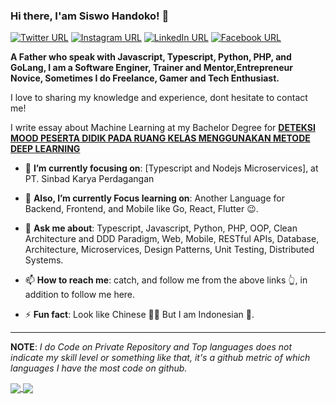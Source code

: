 ### Hi there, I'am Siswo Handoko! 🤙
[![Twitter URL](https://img.shields.io/static/v1?color=purple&label=Twitter%20&logo=twitter&logoColor=white&style=for-the-badge&message=Follow)](https://twitter.com/Hand_Tuu)
[![Instagram URL](https://img.shields.io/static/v1?color=purple&label=Instagram&logo=Instagram&logoColor=white&style=for-the-badge&message=follow)](https://www.instagram.com/mr.siswohandoko)
[![LinkedIn URL](https://img.shields.io/static/v1?color=purple&label=linkedin&logo=linkedin&logoColor=white&style=for-the-badge&message=Connect)](https://www.linkedin.com/in/siswo-handoko)
[![Facebook URL](https://img.shields.io/static/v1?color=purple&label=Facebook&logo=Facebook&logoColor=white&style=for-the-badge&message=Connect)](https://www.facebook.com/seishiroando)

**A Father who speak with Javascript, Typescript, Python, PHP, and GoLang, I am a Software Enginer, Trainer and Mentor,Entrepreneur Novice, Sometimes I do Freelance, Gamer and Tech Enthusiast.**

I love to sharing my knowledge and experience, dont hesitate to contact me! 

I write essay about Machine Learning at my Bachelor Degree for [**DETEKSI MOOD PESERTA DIDIK PADA RUANG KELAS MENGGUNAKAN METODE DEEP LEARNING**](http://repository.upi.edu/26228/)

- 🎯 **I’m currently focusing on**: [Typescript and Nodejs Microservices], at PT. Sinbad Karya Perdagangan

- 🔭 **Also, I’m currently Focus learning on**: Another Language for Backend, Frontend, and Mobile like Go, React, Flutter 😉.

- 💬 **Ask me about**: Typescript, Javascript, Python, PHP, OOP, Clean Architecture and DDD Paradigm, Web, Mobile, RESTful APIs, Database, Architecture, Microservices, Design Patterns, Unit Testing,  Distributed Systems.

- 📫 **How to reach me**: catch, and follow me from the above links 👆, in addition to follow me here.

- ⚡ **Fun fact**: Look like Chinese 👲🏻 But I am Indonesian 👳.

<hr/>

**NOTE**: *I do Code on Private Repository and Top languages does not indicate my skill level or something like that, it's a github metric of which languages I have the most code on github.*

<a href="https://github.com/SiswoHandoko/">
  <img align="center" src="https://github-readme-stats.vercel.app/api?username=handokosinbad&count_private=true&show_icons=true&theme=buefy&hide_border=false" />
</a> 
<a href="https://github.com/SiswoHandoko/">
  <img align="center" src="https://github-readme-stats.vercel.app/api/top-langs/?username=handokosinbad&layout=compact&theme=buefy&hide_border=false" />
</a>
